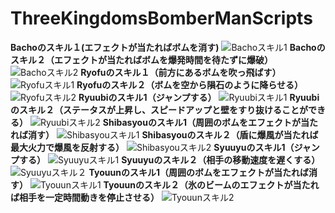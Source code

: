 # ThreeKingdomsBomberManScripts
**Bachoのスキル１(エフェクトが当たればボムを消す)**
![Bachoスキル1](https://user-images.githubusercontent.com/74074598/133746138-7c6a1a44-29fc-405f-83cd-56d475790b27.gif)
**Bachoのスキル２（エフェクトが当たればボムを爆発時間を待たずに爆破）**
![Bachoスキル2](https://user-images.githubusercontent.com/74074598/133746160-60e257ef-fb37-4a5a-a8bc-d808f410936e.gif)
**Ryofuのスキル１（前方にあるボムを吹っ飛ばす）**
![Ryofuスキル1](https://user-images.githubusercontent.com/74074598/133873629-adcbf0f1-4a2c-46c7-bef2-8b599224a777.gif)
**Ryofuのスキル２（ボムを空から隕石のように降らせる）**
![Ryofuスキル2](https://user-images.githubusercontent.com/74074598/133873631-49918970-e956-4688-9d4a-07863a3e2fc2.gif)
**Ryuubiのスキル1（ジャンプする）**
![Ryuubiスキル1](https://user-images.githubusercontent.com/74074598/133873632-70842a3e-48c5-4fb6-a6e4-4a9aad2d2d78.gif)
**Ryuubiのスキル２（ステータスが上昇し、スピードアップと壁をすり抜けることができる）**
![Ryuubiスキル2](https://user-images.githubusercontent.com/74074598/133873634-d5dcdd6f-8704-42a9-be53-8196888d3586.gif)
**Shibasyouのスキル1（周囲のボムをエフェクトが当たれば消す）**
![Shibasyouスキル1](https://user-images.githubusercontent.com/74074598/133873635-3fa63cfe-72d6-46c6-8dcc-75873932332a.gif)
**Shibasyouのスキル２（盾に爆風が当たれば最大火力で爆風を反射する）**
![Shibasyouスキル2](https://user-images.githubusercontent.com/74074598/133873636-1dcc0293-55ac-477e-a7f0-662839d0cb76.gif)
**Syuuyuのスキル1（ジャンプする）**
![Syuuyuスキル1](https://user-images.githubusercontent.com/74074598/133873637-f5252395-7d28-44fa-9328-ee18637444e2.gif)
**Syuuyuのスキル２（相手の移動速度を遅くする）**
![Syuuyuスキル２](https://user-images.githubusercontent.com/74074598/133873638-ff3d41ca-2718-4dd3-9ec4-2776bccf9ddc.gif)
**Tyouunのスキル1（周囲のボムをエフェクトが当たれば消す）**
![Tyouunスキル1](https://user-images.githubusercontent.com/74074598/133873640-45cd6384-46cb-4bf8-a8d6-ecbd3e2c3ca6.gif)
**Tyouunのスキル２（氷のビームのエフェクトが当たれば相手を一定時間動きを停止させる）**
![Tyouunスキル2](https://user-images.githubusercontent.com/74074598/133873702-4c0a8faf-88a5-4db1-94a2-ade47bbc1883.gif)
